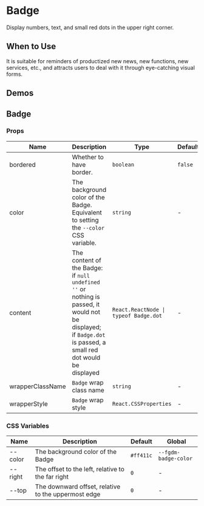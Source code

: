 # Badge

Display numbers, text, and small red dots in the upper right corner.

## When to Use

It is suitable for reminders of productized new news, new functions, new services, etc., and attracts users to deal with it through eye-catching visual forms.

## Demos

<code src="./demos/demo1.tsx"></code>

## Badge

### Props

| Name | Description | Type | Default |
| --- | --- | --- | --- |
| bordered | Whether to have border. | `boolean` | `false` |
| color | The background color of the Badge. Equivalent to setting the `--color` CSS variable. | `string` | - |
| content | The content of the Badge: if `null` `undefined` `''` or nothing is passed, it would not be displayed; if `Badge.dot` is passed, a small red dot would be displayed | `React.ReactNode \| typeof Badge.dot` | - |
| wrapperClassName | `Badge` wrap class name | `string` | - |
| wrapperStyle | `Badge` wrap style | `React.CSSProperties` | - |

### CSS Variables

| Name | Description | Default | Global |
| --- | --- | --- | --- |
| --color | The background color of the Badge | `#ff411c` | `--fgdm-badge-color` |
| --right | The offset to the left, relative to the far right | `0` | - |
| --top | The downward offset, relative to the uppermost edge | `0` | - |
